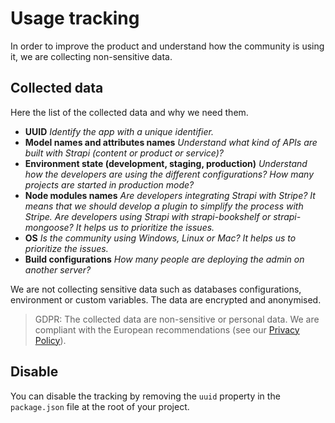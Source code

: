 # Usage tracking

In order to improve the product and understand how the community is using it, we are collecting non-sensitive data.

## Collected data
Here the list of the collected data and why we need them.

- **UUID**
  *Identify the app with a unique identifier.*
- **Model names and attributes names**
  *Understand what kind of APIs are built with Strapi (content or product or service)?*
- **Environment state (development, staging, production)**
  *Understand how the developers are using the different configurations? How many projects are started in production mode?*
- **Node modules names**
  *Are developers integrating Strapi with Stripe? It means that we should develop a plugin to simplify the process with Stripe.
  Are developers using Strapi with strapi-bookshelf or strapi-mongoose? It helps us to prioritize the issues.*
- **OS**
  *Is the community using Windows, Linux or Mac? It helps us to prioritize the issues.*
- **Build configurations**
  *How many people are deploying the admin on another server?*

We are not collecting sensitive data such as databases configurations, environment or custom variables. The data are encrypted and anonymised.

> GDPR: The collected data are non-sensitive or personal data. We are compliant with the European recommendations (see our [Privacy Policy](https://strapi.io/privacy)).

## Disable

You can disable the tracking by removing the `uuid` property in the `package.json` file at the root of your project.
